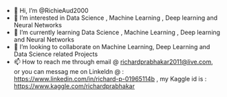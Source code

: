 - 👋 Hi, I’m @RichieAud2000
- 👀 I’m interested in Data Science , Machine Learning , Deep learning and Neural Networks 
- 🌱 I’m currently learning Data Science , Machine Learning , Deep learning and Neural Networks
- 💞️ I’m looking to collaborate on Machine Learning, Deep Learning and Data Science related Projects 
- 📫 How to reach me through email @ richardprabhakar2011@live.com, or you can messag me on Linkeldn @ : https://www.linkedin.com/in/richard-p-01965114b , my Kaggle id is : https://www.kaggle.com/richardprabhakar

<!---
RichieAud2000/RichieAud2000 is a ✨ special ✨ repository because its `README.md` (this file) appears on your GitHub profile.
You can click the Preview link to take a look at your changes.
--->
